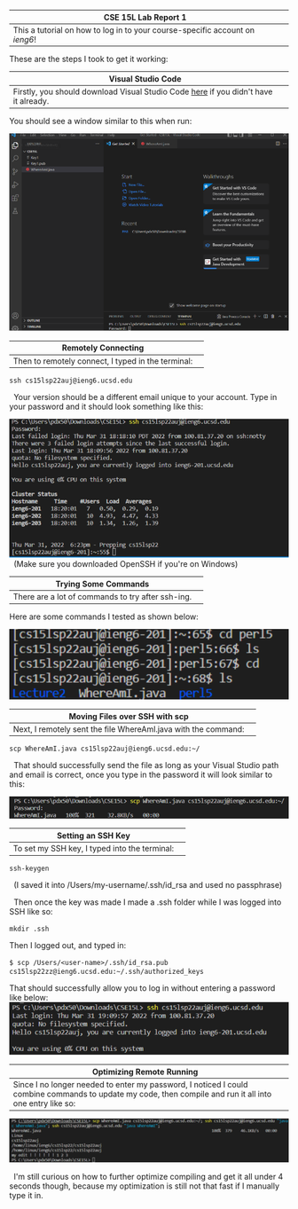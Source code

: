|CSE 15L Lab Report 1 |  |
| ----------- | ----------- |
|This a tutorial on how to log in to your course-specific account on *ieng6*! |

These are the steps I took to get it working:

|Visual Studio Code|  |
| ----------- | ----------- |
|Firstly, you should download Visual Studio Code [here](https://code.visualstudio.com/) if you didn't have it already. |

 You should see a window similar to this when run:

![Image](pictures/vscode.png)	

| Remotely Connecting|  |
| ----------- | ----------- |
|Then to remotely connect, I typed in the terminal: |

    ssh cs15lsp22auj@ieng6.ucsd.edu
&nbsp; Your version should be a different email unique to your account. Type in your password and it should look something like this:

![Image](pictures/remotelyconnecting.png)
&nbsp; (Make sure you downloaded OpenSSH if you're on Windows)

|Trying Some Commands |  |
| ----------- | ----------- |
|There are a lot of commands to try after ssh-ing. |

Here are some commands I tested as shown below:

![Image](pictures/runsomecommands.png)

|Moving Files over SSH with scp |  |
| ----------- | ----------- |
|Next, I remotely sent the file WhereAmI.java with the command:|

    scp WhereAmI.java cs15lsp22auj@ieng6.ucsd.edu:~/
&nbsp; That should successfully send the file as long as your Visual Studio path and email is correct, once you type in the password it will look similar to this:


![Image](pictures/movingfilesover.png)

|Setting an SSH Key |  |
| ----------- | ----------- |
|To set my SSH key, I typed into the terminal: |

    ssh-keygen
&nbsp; (I saved it into /Users/my-username/.ssh/id_rsa and used no passphrase)

&nbsp; Then once the key was made I made a .ssh folder while I was logged into SSH like so:

    mkdir .ssh

Then I logged out, and typed in:

    $ scp /Users/<user-name>/.ssh/id_rsa.pub cs15lsp22zz@ieng6.ucsd.edu:~/.ssh/authorized_keys

That should successfully allow you to log in without entering a password like below:
![Image](pictures/sshkeys.png)

|Optimizing Remote Running |  |
| ----------- | ----------- |
|Since I no longer needed to enter my password, I noticed I could combine commands to update my code, then compile and run it all into one entry like so: |

![Image](pictures/optimizing.png)

&nbsp; I'm still curious on how to further optimize compiling and get it all under 4 seconds though, because my optimization is still not that fast if I manually type it in.